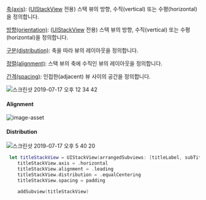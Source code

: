 [축(axis)](https://developer.apple.com/documentation/uikit/uistackview/1616223-axis): ([UIStackView](https://developer.apple.com/documentation/uikit/uistackview) 전용) 스택 뷰의 방향, 수직(vertical) 또는 수평(horizontal)을 정의합니다.

[방향(orientation)](https://developer.apple.com/documentation/appkit/nsstackview/1488950-orientation): ([UIStackView](https://developer.apple.com/documentation/uikit/uistackview) 전용) 스택 뷰의 방향, 수직(vertical) 또는 수평(horizontal)을 정의합니다.

[구분(distribution)](https://developer.apple.com/documentation/uikit/uistackview/1616233-distribution): 축을 따라 뷰의 레이아웃을 정의합니다.

[정렬(alignment)](https://developer.apple.com/documentation/uikit/uistackview/1616243-alignment): 스택 뷰의 축에 수직인 뷰의 레이아웃을 정의합니다.

[간격(spacing)](https://developer.apple.com/documentation/uikit/uistackview/1616225-spacing): 인접한(adjacent) 뷰 사이의 공간을 정의합니다.



![스크린샷 2019-07-17 오후 12 34 42](https://user-images.githubusercontent.com/47776915/61345258-59174e00-a88f-11e9-9403-7c7eb9788827.png)



#### Alignment

![image-asset](https://user-images.githubusercontent.com/47776915/61358840-2896da80-a8b6-11e9-8990-f85597a763ba.png)





#### Distribution

![스크린샷 2019-07-17 오후 5 40 20](https://user-images.githubusercontent.com/47776915/61360772-1323af80-a8ba-11e9-825f-43cb6958c514.png)





~~~swift
 let titleStackView = UIStackView(arrangedSubviews: [titleLabel, subTitleLabel])
    titleStackView.axis = .horizontal
    titleStackView.alignment = .leading
    titleStackView.distribution = .equalCentering
    titleStackView.spacing = padding

    addSubview(titleStackView)
~~~



